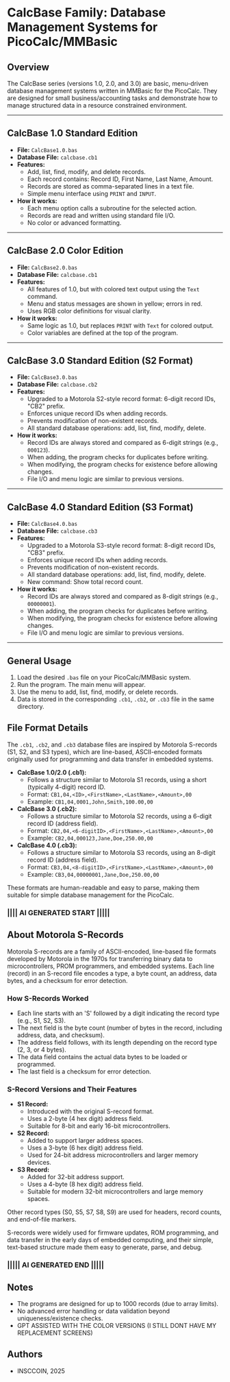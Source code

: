 # CalcBase Family: Database Management Systems for PicoCalc/MMBasic

## Overview
The CalcBase series (versions 1.0, 2.0, and 3.0) are basic, menu-driven database management systems written in MMBasic for the PicoCalc. They are designed for small business/accounting tasks and demonstrate how to manage structured data in a resource constrained environment.

---

## CalcBase 1.0 Standard Edition
- **File:** `CalcBase1.0.bas`
- **Database File:** `calcbase.cb1`
- **Features:**
  - Add, list, find, modify, and delete records.
  - Each record contains: Record ID, First Name, Last Name, Amount.
  - Records are stored as comma-separated lines in a text file.
  - Simple menu interface using `PRINT` and `INPUT`.
- **How it works:**
  - Each menu option calls a subroutine for the selected action.
  - Records are read and written using standard file I/O.
  - No color or advanced formatting.

---

## CalcBase 2.0 Color Edition
- **File:** `CalcBase2.0.bas`
- **Database File:** `calcbase.cb1`
- **Features:**
  - All features of 1.0, but with colored text output using the `Text` command.
  - Menu and status messages are shown in yellow; errors in red.
  - Uses RGB color definitions for visual clarity.
- **How it works:**
  - Same logic as 1.0, but replaces `PRINT` with `Text` for colored output.
  - Color variables are defined at the top of the program.

---


## CalcBase 3.0 Standard Edition (S2 Format)
- **File:** `CalcBase3.0.bas`
- **Database File:** `calcbase.cb2`
- **Features:**
  - Upgraded to a Motorola S2-style record format: 6-digit record IDs, "CB2" prefix.
  - Enforces unique record IDs when adding records.
  - Prevents modification of non-existent records.
  - All standard database operations: add, list, find, modify, delete.
- **How it works:**
  - Record IDs are always stored and compared as 6-digit strings (e.g., `000123`).
  - When adding, the program checks for duplicates before writing.
  - When modifying, the program checks for existence before allowing changes.
  - File I/O and menu logic are similar to previous versions.

---

## CalcBase 4.0 Standard Edition (S3 Format)
- **File:** `CalcBase4.0.bas`
- **Database File:** `calcbase.cb3`
- **Features:**
  - Upgraded to a Motorola S3-style record format: 8-digit record IDs, "CB3" prefix.
  - Enforces unique record IDs when adding records.
  - Prevents modification of non-existent records.
  - All standard database operations: add, list, find, modify, delete.
  - New command: Show total record count.
- **How it works:**
  - Record IDs are always stored and compared as 8-digit strings (e.g., `00000001`).
  - When adding, the program checks for duplicates before writing.
  - When modifying, the program checks for existence before allowing changes.
  - File I/O and menu logic are similar to previous versions.

---

## General Usage
1. Load the desired `.bas` file on your PicoCalc/MMBasic system.
2. Run the program. The main menu will appear.
3. Use the menu to add, list, find, modify, or delete records.
4. Data is stored in the corresponding `.cb1`, `.cb2`, or `.cb3` file in the same directory.


## File Format Details
The `.cb1`, `.cb2`, and `.cb3` database files are inspired by Motorola S-records (S1, S2, and S3 types), which are line-based, ASCII-encoded formats originally used for programming and data transfer in embedded systems.

- **CalcBase 1.0/2.0 (.cb1):**
  - Follows a structure similar to Motorola S1 records, using a short (typically 4-digit) record ID.
  - Format: `CB1,04,<ID>,<FirstName>,<LastName>,<Amount>,00`
  - Example: `CB1,04,0001,John,Smith,100.00,00`
- **CalcBase 3.0 (.cb2):**
  - Follows a structure similar to Motorola S2 records, using a 6-digit record ID (address field).
  - Format: `CB2,04,<6-digitID>,<FirstName>,<LastName>,<Amount>,00`
  - Example: `CB2,04,000123,Jane,Doe,250.00,00`
- **CalcBase 4.0 (.cb3):**
  - Follows a structure similar to Motorola S3 records, using an 8-digit record ID (address field).
  - Format: `CB3,04,<8-digitID>,<FirstName>,<LastName>,<Amount>,00`
  - Example: `CB3,04,00000001,Jane,Doe,250.00,00`

These formats are human-readable and easy to parse, making them suitable for simple database management for the PicoCalc.

### |||| AI GENERATED START |||||

## About Motorola S-Records
Motorola S-records are a family of ASCII-encoded, line-based file formats developed by Motorola in the 1970s for transferring binary data to microcontrollers, PROM programmers, and embedded systems. Each line (record) in an S-record file encodes a type, a byte count, an address, data bytes, and a checksum for error detection.

### How S-Records Worked
- Each line starts with an 'S' followed by a digit indicating the record type (e.g., S1, S2, S3).
- The next field is the byte count (number of bytes in the record, including address, data, and checksum).
- The address field follows, with its length depending on the record type (2, 3, or 4 bytes).
- The data field contains the actual data bytes to be loaded or programmed.
- The last field is a checksum for error detection.

### S-Record Versions and Their Features
- **S1 Record:**
  - Introduced with the original S-record format.
  - Uses a 2-byte (4 hex digit) address field.
  - Suitable for 8-bit and early 16-bit microcontrollers.
- **S2 Record:**
  - Added to support larger address spaces.
  - Uses a 3-byte (6 hex digit) address field.
  - Used for 24-bit address microcontrollers and larger memory devices.
- **S3 Record:**
  - Added for 32-bit address support.
  - Uses a 4-byte (8 hex digit) address field.
  - Suitable for modern 32-bit microcontrollers and large memory spaces.

Other record types (S0, S5, S7, S8, S9) are used for headers, record counts, and end-of-file markers.

S-records were widely used for firmware updates, ROM programming, and data transfer in the early days of embedded computing, and their simple, text-based structure made them easy to generate, parse, and debug.
### ||||| AI GENERATED END |||||

## Notes
- The programs are designed for up to 1000 records (due to array limits).
- No advanced error handling or data validation beyond uniqueness/existence checks.
- GPT ASSISTED WITH THE COLOR VERSIONS (I STILL DONT HAVE MY REPLACEMENT SCREENS)

## Authors
- INSCCOIN, 2025

